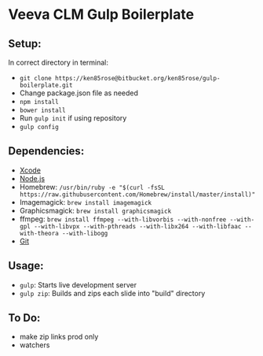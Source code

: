 # Veeva CLM Gulp Boilerplate


## Setup:
In correct directory in terminal:

- `git clone https://ken85rose@bitbucket.org/ken85rose/gulp-boilerplate.git`
- Change package.json file as needed
- `npm install`
- `bower install`
- Run `gulp init` if using repository
- `gulp config`


## Dependencies:
- [Xcode](https://itunes.apple.com/us/app/xcode/id497799835?mt=12)
- [Node.js](https://nodejs.org/en/)
- Homebrew: `/usr/bin/ruby -e "$(curl -fsSL https://raw.githubusercontent.com/Homebrew/install/master/install)"`
- Imagemagick: `brew install imagemagick`
- Graphicsmagick: `brew install graphicsmagick`
- ffmpeg: `brew install ffmpeg --with-libvorbis --with-nonfree --with-gpl --with-libvpx --with-pthreads --with-libx264 --with-libfaac --with-theora --with-libogg`
- [Git](https://git-scm.com/download/mac)


## Usage:
- `gulp`: Starts live development server
- `gulp zip`: Builds and zips each slide into "build" directory


## To Do:
- make zip links prod only
- watchers
